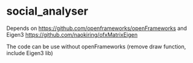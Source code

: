 # social_analyser

Depends on https://github.com/openframeworks/openFrameworks
and Eigen3 https://github.com/naokiring/ofxMatrixEigen

The code can be use without openFrameworks (remove draw function, include Eigen3 lib)